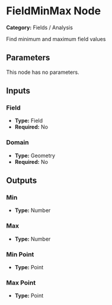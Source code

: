 
# FieldMinMax Node

**Category:** Fields / Analysis

Find minimum and maximum field values

## Parameters

This node has no parameters.

## Inputs


### Field
- **Type:** Field
- **Required:** No



### Domain
- **Type:** Geometry
- **Required:** No



## Outputs


### Min
- **Type:** Number



### Max
- **Type:** Number



### Min Point
- **Type:** Point



### Max Point
- **Type:** Point




